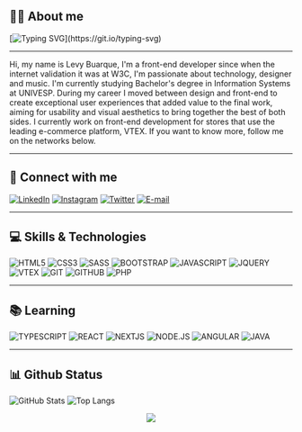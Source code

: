 
## 👨‍💻 About me

[![Typing SVG](https://readme-typing-svg.demolab.com?font=Fira+Code&duration=4000&pause=1000&color=A5E727&center=false&vCenter=true&multiline=true&width=600&height=60&lines=Hey!+My+name+is+Levy+Buarque.;But+everybody+calls+me+Levys.)](https://git.io/typing-svg)

______
Hi, my name is Levy Buarque, I'm a front-end developer since when the internet validation it was at W3C, I'm passionate about technology, designer and music. I'm currently studying Bachelor's degree in Information Systems at UNIVESP. During my career I moved between design and front-end to create exceptional user experiences that added value to the final work, aiming for usability and visual aesthetics to bring together the best of both sides. I currently work on front-end development for stores that use the leading e-commerce platform, VTEX. If you want to know more, follow me on the networks below.
______
## 📲 Connect with me

[![LinkedIn](https://img.shields.io/badge/LinkedIn-0077B5?style=for-the-badge&logo=linkedin&logoColor=fff)](https://www.linkedin.com/in/levy-buarque/)
[![Instagram](https://img.shields.io/badge/-Instagram-%23E4405F?style=for-the-badge&logo=instagram&logoColor=white)](https://www.instagram.com/levybuarque/)
[![Twitter](https://img.shields.io/badge/Twitter-1DA1F2?style=for-the-badge&logo=twitter&logoColor=white)](https://twitter.com/levybuarque/)
[![E-mail](https://img.shields.io/badge/Gmail-D14836?style=for-the-badge&logo=gmail&logoColor=white)](mailto:levy.buarque@outlook.com)
<!-- [![Discord](https://img.shields.io/badge/Discord-7289d9?style=for-the-badge&logo=discord&logoColor=white)](https://discord.gg/mrLevys/)  -->

______
## 💻 Skills & Technologies
![HTML5](https://img.shields.io/badge/HTML5-E34F26?style=for-the-badge&logo=html5&logoColor=white)
![CSS3](https://img.shields.io/badge/CSS3-1572B6?style=for-the-badge&logo=css3&logoColor=white)
![SASS](https://img.shields.io/badge/Sass-CC6699?style=for-the-badge&logo=sass&logoColor=white)
![BOOTSTRAP](https://img.shields.io/badge/Bootstrap-563D7C?style=for-the-badge&logo=bootstrap&logoColor=white)
![JAVASCRIPT](https://img.shields.io/badge/JavaScript-F7DF1E?style=for-the-badge&logo=javascript&logoColor=black)
![JQUERY](https://img.shields.io/badge/jQuery-0769AD?style=for-the-badge&logo=jquery&logoColor=white)
![VTEX](https://img.shields.io/badge/Vtex-E31C58?style=for-the-badge&logo=vtex&logoColor=white)
![GIT](https://img.shields.io/badge/Git-E34F26?style=for-the-badge&logo=git&logoColor=white)
![GITHUB](https://img.shields.io/badge/GitHub-000?style=for-the-badge&logo=github&logoColor=white)
![PHP](https://img.shields.io/badge/PHP-777BB4?style=for-the-badge&logo=php&logoColor=white)

______
## 📚 Learning
![TYPESCRIPT](https://img.shields.io/badge/TypeScript-007ACC?style=for-the-badge&logo=typescript&logoColor=white)
![REACT](https://img.shields.io/badge/React-20232A?style=for-the-badge&logo=react&logoColor=61DAFB)
![NEXTJS](https://img.shields.io/badge/next.js-000000?style=for-the-badge&logo=nextdotjs&logoColor=white)
![NODE.JS](https://img.shields.io/badge/Node.js-43853D?style=for-the-badge&logo=node.js&logoColor=white)
![ANGULAR](https://img.shields.io/badge/Angular-DD0031?style=for-the-badge&logo=angular&logoColor=whit)
![JAVA](https://img.shields.io/badge/Java-ED8B00?style=for-the-badge&logo=openjdk&logoColor=white)
______
## 📊 Github Status
![GitHub Stats](https://github-readme-stats.vercel.app/api?username=mrLevys&theme=transparent&bg_color=333&border_color=A5E727&show_icons=true&icon_color=A5E727&title_color=A5E727&text_color=FFF)
![Top Langs](https://github-readme-stats-git-masterrstaa-rickstaa.vercel.app/api/top-langs/?username=mrLevys&layout=compact&bg_color=333&border_color=A5E727&title_color=A5E727&text_color=fff)

<div align="center"><img src="https://www.alura.com.br/artigos/assets/como-criar-um-readme-para-seu-perfil-github/imagem15.gif"/></div>
